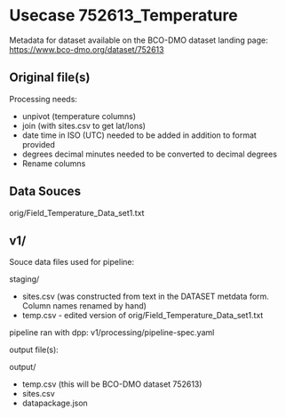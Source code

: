 # Usecase 752613_Temperature

Metadata for dataset available on the BCO-DMO dataset landing page: https://www.bco-dmo.org/dataset/752613

## Original file(s)

Processing needs:

* unpivot (temperature columns)
* join (with sites.csv to get lat/lons)
* date time in ISO (UTC) needed to be added in addition to format provided
* degrees decimal minutes needed to be converted to decimal degrees
* Rename columns

## Data Souces

orig/Field_Temperature_Data_set1.txt

## v1/

Souce data files used for pipeline:

staging/
* sites.csv (was constructed from text in the DATASET metdata form. Column names renamed by hand)
* temp.csv - edited version of  orig/Field_Temperature_Data_set1.txt

pipeline ran with dpp:
	v1/processing/pipeline-spec.yaml

output file(s): 

output/

* temp.csv  (this will be BCO-DMO dataset 752613)
* sites.csv
* datapackage.json

